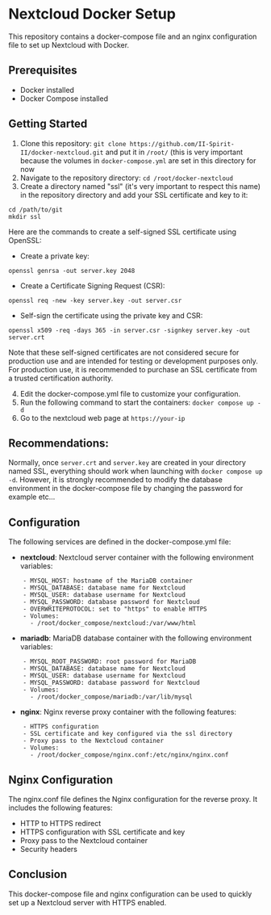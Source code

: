 # Nextcloud Docker Setup

This repository contains a docker-compose file and an nginx configuration file to set up Nextcloud with Docker.

## Prerequisites
- Docker installed
- Docker Compose installed

## Getting Started
1. Clone this repository: `git clone https://github.com/II-Spirit-II/docker-nextcloud.git` and put it in `/root/` (this is very important because the volumes in `docker-compose.yml` are set in this directory for now
2. Navigate to the repository directory: `cd /root/docker-nextcloud`
3. Create a directory named "ssl" (it's very important to respect this name) in the repository directory and add your SSL certificate and key to it:

```
cd /path/to/git
mkdir ssl
```

Here are the commands to create a self-signed SSL certificate using OpenSSL:
- Create a private key:

```openssl genrsa -out server.key 2048```

- Create a Certificate Signing Request (CSR):

```openssl req -new -key server.key -out server.csr```

- Self-sign the certificate using the private key and CSR:

```openssl x509 -req -days 365 -in server.csr -signkey server.key -out server.crt```

Note that these self-signed certificates are not considered secure for production use and are intended for testing or development purposes only. For production use, it is recommended to purchase an SSL certificate from a trusted certification authority.

4. Edit the docker-compose.yml file to customize your configuration.
5. Run the following command to start the containers: `docker compose up -d`
6. Go to the nextcloud web page at `https://your-ip`

## Recommendations:

Normally, once `server.crt` and `server.key` are created in your directory named SSL, everything should work when launching with `docker compose up -d`. However, it is strongly recommended to modify the database environment in the docker-compose file by changing the password for example etc...

## Configuration
The following services are defined in the docker-compose.yml file:

- **nextcloud**: Nextcloud server container with the following environment variables:
```
    - MYSQL_HOST: hostname of the MariaDB container
    - MYSQL_DATABASE: database name for Nextcloud
    - MYSQL_USER: database username for Nextcloud
    - MYSQL_PASSWORD: database password for Nextcloud
    - OVERWRITEPROTOCOL: set to "https" to enable HTTPS
    - Volumes:
      - /root/docker_compose/nextcloud:/var/www/html
```

- **mariadb**: MariaDB database container with the following environment variables:
```
    - MYSQL_ROOT_PASSWORD: root password for MariaDB
    - MYSQL_DATABASE: database name for Nextcloud
    - MYSQL_USER: database username for Nextcloud
    - MYSQL_PASSWORD: database password for Nextcloud
    - Volumes:
      - /root/docker_compose/mariadb:/var/lib/mysql
```

- **nginx**: Nginx reverse proxy container with the following features:
```
    - HTTPS configuration
    - SSL certificate and key configured via the ssl directory
    - Proxy pass to the Nextcloud container
    - Volumes:
      - /root/docker_compose/nginx.conf:/etc/nginx/nginx.conf
```

## Nginx Configuration
The nginx.conf file defines the Nginx configuration for the reverse proxy. It includes the following features:

- HTTP to HTTPS redirect
- HTTPS configuration with SSL certificate and key
- Proxy pass to the Nextcloud container
- Security headers

## Conclusion
This docker-compose file and nginx configuration can be used to quickly set up a Nextcloud server with HTTPS enabled.
